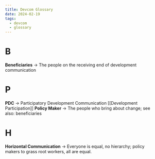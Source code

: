 ```yaml
---
title: Devcom Glossary
date: 2024-02-19
tags:
  - devcom
  - glossary
---
```

# B
**Beneficiaries** ->  The people on the receiving end of development communication 

# P
**PDC** -> Participatory Development Communication [[Development Participation]]
**Policy Maker** -> The people who bring about change; see also: beneficiaries
# H
**Horizontal Communication** -> Everyone is equal, no hierarchy; policy makers  to grass root workers, all are equal. 

